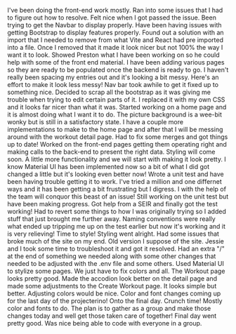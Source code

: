 I've been doing the front-end work mostly. Ran into some issues that I had to figure out how to resolve. Felt nice when I got passed the issue. Been trying to get the Navbar to display properly. Have been having issues with getting Bootstrap to display features properly. Found out a solution with an import that I needed to remove from what Vite and React had pre imported into a file. Once I removed that it made it look nicer but not 100% the way I want it to look. Showed Preston what I have been working on so he could help with some of the front end material. I have been adding various pages so they are ready to be populated once the backend is ready to go.
I haven't really been spacing my entries out and it's looking a bit messy. Here's an effort to make it look less messy! Nav bar took awhile to get it fixed up to something nice. Decided to scrap all the bootstrap as it was giving me trouble when trying to edit certain parts of it. I replaced it with my own CSS and it looks far nicer than what it was. Started working on a home page and it is almost doing what I want it to do. The picture background is a wee-bit wonky but is still in a satisfactory state. I have a couple more implementations to make to the home page and after that I will be messing around with the workout detail page. Had to fix some merges and got things up to date!
Worked on the front-end pages getting them operating right and making calls to the back-end to present the right data. Styling will come soon. A little more functionality and we will start with making it look pretty. I know Material UI has been implemented now so a bit of what I did got changed a little but it's looking even better now!
Wrote a unit test and have been having trouble getting it to work. I've tried a million and one differnet ways and it has been getting a bit frustrating but I digress. I with the help of the team will conquor this beast of an issue!
Still working on the unit test but have been making progress.
Got help from a SEIR and finally got the test working! Had to revert some things to how I was originally trying so I added stuff that just brought me further away. Naming conventions were really what ended up tripping me up on the test earlier but now it's working and it is very relieving! Time to style!
Styling went alright. Had some issues that broke much of the site on my end. Old version I suppose of the site. Jessie and I took some time to troubleshoot it and got it resolved. Had an extra "/" at the end of something we needed along with some other changes that needed to be adjusted with the .env file and some others. Used Material UI to stylize some pages. We just have to fix colors and all. The Workout page looks pretty good. Made the accodion look better on the detail page and made some adjustments to the Create Workout page. It looks simple but better. Adjusting colors would be nice. Color and font changes coming up for the last day of the projecterino!
Onto the final day. Crunch time! Mostly color and fonts to do. The plan is to gather as a group and make those changes today and well get those taken care of together! Final day went pretty good. Was nice being able to code with everyone in a group.